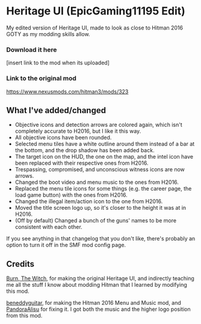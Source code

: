 # Heritage UI (EpicGaming11195 Edit)
My edited version of Heritage UI, made to look as close to Hitman 2016 GOTY as my modding skills allow.

### Download it here
[insert link to the mod when its uploaded]

### Link to the original mod
https://www.nexusmods.com/hitman3/mods/323

## What I've added/changed
- Objective icons and detection arrows are colored again, which isn't completely accurate to H2016, but I like it this way.
- All objective icons have been rounded.
- Selected menu tiles have a white outline around them instead of a bar at the bottom, and the drop shadow has been added back.
- The target icon on the HUD, the one on the map, and the intel icon have been replaced with their respective ones from H2016.
- Trespassing, compromised, and unconscious witness icons are now arrows.
- Changed the boot video and menu music to the ones from H2016.
- Replaced the menu tile icons for some things (e.g. the career page, the load game button) with the ones from H2016.
- Changed the illegal item/action icon to the one from H2016.
- Moved the title screen logo up, so it's closer to the height it was at in H2016.
- (Off by default) Changed a bunch of the guns' names to be more consistent with each other.

If you see anything in that changelog that you don't like, there's probably an option to turn it off in the SMF mod config page.

## Credits
[Burn, The Witch](https://www.nexusmods.com/users/121153618), for making the original Heritage UI, and indirectly teaching me all the stuff I know about modding Hitman that I learned by modifying this mod.

[beneddyguitar](https://www.nexusmods.com/users/42615100), for making the Hitman 2016 Menu and Music mod, and [PandoraAlisu](https://www.nexusmods.com/users/162730918) for fixing it. I got both the music and the higher logo position from this mod.